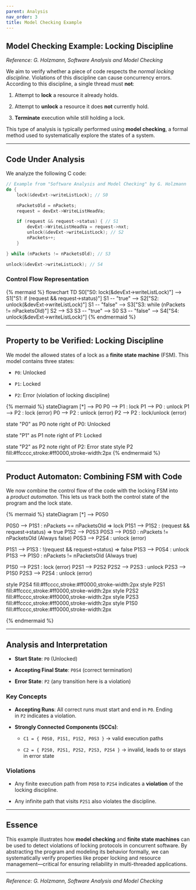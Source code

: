 ```yaml
---
parent: Analysis
nav_order: 3
title: Model Checking Example
---
```



## Model Checking Example: Locking Discipline
_Reference: G. Holzmann, Software Analysis and Model Checking_

We aim to verify whether a piece of code respects the _normal locking discipline_. Violations of this discipline can cause concurrency errors. According to this discipline, a single thread must **not**:

1. Attempt to **lock** a resource it already holds.
    
2. Attempt to **unlock** a resource it does **not** currently hold.
    
3. **Terminate** execution while still holding a lock.
    

This type of analysis is typically performed using **model checking**, a formal method used to systematically explore the states of a system.

---

## Code Under Analysis

We analyze the following C code:

```c
// Example from "Software Analysis and Model Checking" by G. Holzmann
do {
    lock(&devExt->writeListLock); // S0

    nPacketsOld = nPackets;
    request = devExt->WriteListHeadVa;

    if (request && request->status) { // S1
        devExt->WriteListHeadVa = request->nxt;
        unlock(&devExt->writeListLock); // S2
        nPackets++;
    }

} while (nPackets != nPacketsOld); // S3

unlock(&devExt->writeListLock); // S4
```

### Control Flow Representation

{% mermaid %}
flowchart TD
  S0["S0: lock(&devExt->writeListLock)"] --> S1["S1: if (request && request->status)"]
  S1 -- "true" --> S2["S2: unlock(&devExt->writeListLock)"]
  S1 -- "false" --> S3["S3: while (nPackets != nPacketsOld)"]
  S2 --> S3
  S3 -- "true" --> S0
  S3 -- "false" --> S4["S4: unlock(&devExt->writeListLock)"]
{% endmermaid %}

---

## Property to be Verified: Locking Discipline

We model the allowed states of a lock as a **finite state machine** (FSM). This model contains three states:

- `P0`: Unlocked
    
- `P1`: Locked
    
- `P2`: Error (violation of locking discipline)
    

{% mermaid %}
stateDiagram
  [*] --> P0
  P0 --> P1 : lock
  P1 --> P0 : unlock
  P1 --> P2 : lock (error)
  P0 --> P2 : unlock (error)
  P2 --> P2 : lock/unlock (error)

  state "P0" as P0
  note right of P0: Unlocked

  state "P1" as P1
  note right of P1: Locked

  state "P2" as P2
  note right of P2: Error state
  style P2 fill:#ffcccc,stroke:#ff0000,stroke-width:2px
{% endmermaid %}

---

## Product Automaton: Combining FSM with Code

We now combine the control flow of the code with the locking FSM into a _product automaton_. This lets us track both the control state of the program and the lock state.

{% mermaid %}
stateDiagram
  [*] --> P0S0

  P0S0 --> P1S1 : nPackets == nPacketsOld => lock
  P1S1 --> P1S2 : (request && request->status) => true
  P1S2 --> P0S3
  P0S3 --> P0S0 : nPackets != nPacketsOld (Always false)
  P0S3 --> P2S4 : unlock (error)

  P1S1 --> P1S3 : !(request && request->status) => false
  P1S3 --> P0S4 : unlock
  P1S3 --> P1S0 : nPackets != nPacketsOld (Always true)

  P1S0 --> P2S1 : lock (error)
  P2S1 --> P2S2
  P2S2 --> P2S3 : unlock
  P2S3 --> P1S0
  P2S3 --> P2S4 : unlock (error)

  style P2S4 fill:#ffcccc,stroke:#ff0000,stroke-width:2px
  style P2S1 fill:#ffcccc,stroke:#ff0000,stroke-width:2px
  style P2S2 fill:#ffcccc,stroke:#ff0000,stroke-width:2px
  style P2S3 fill:#ffcccc,stroke:#ff0000,stroke-width:2px
  style P1S0 fill:#ffcccc,stroke:#ff0000,stroke-width:2px

{% endmermaid %}

---

## Analysis and Interpretation

- **Start State**: `P0` (Unlocked)
    
- **Accepting Final State**: `P0S4` (correct termination)
    
- **Error State**: `P2` (any transition here is a violation)
    

### Key Concepts

- **Accepting Runs**: All correct runs must start and end in `P0`. Ending in `P2` indicates a violation.
    
- **Strongly Connected Components (SCCs)**:
    
    - `C1 = { P0S0, P1S1, P1S2, P0S3 }` → valid execution paths
        
    - `C2 = { P2S0, P2S1, P2S2, P2S3, P2S4 }` → invalid, leads to or stays in error state
        

### Violations

- Any finite execution path from `P0S0` to `P2S4` indicates a **violation** of the locking discipline.
    
- Any infinite path that visits `P2S1` also violates the discipline.
    

---

## Essence

This example illustrates how **model checking** and **finite state machines** can be used to detect violations of locking protocols in concurrent software. By abstracting the program and modeling its behavior formally, we can systematically verify properties like proper locking and resource management—critical for ensuring reliability in multi-threaded applications.

---

_Reference: G. Holzmann, Software Analysis and Model Checking_
